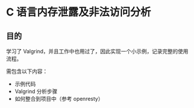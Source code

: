 # C 语言内存泄露及非法访问分析

## 目的

学习了 Valgrind，并且工作中也用过了，因此实现一个小示例，记录完整的使用流程。

需包含以下内容：

- 示例代码
- Valgrind 分析步骤
- 如何整合到项目中（参考 openresty）

